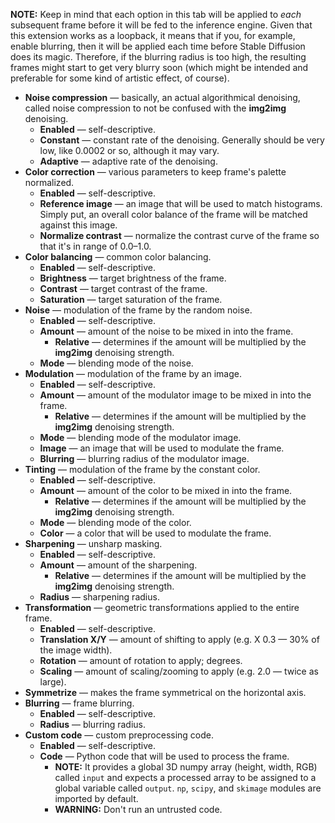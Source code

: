 **NOTE:** Keep in mind that each option in this tab will be applied to _each_ subsequent frame before it will be fed to the inference engine. Given that this extension works as a loopback, it means that if you, for example, enable blurring, then it will be applied each time before Stable Diffusion does its magic. Therefore, if the blurring radius is too high, the resulting frames might start to get very blurry soon (which might be intended and preferable for some kind of artistic effect, of course).

* **Noise compression** — basically, an actual algorithmical denoising, called noise compression to not be confused with the **img2img** denoising.
    * **Enabled** — self-descriptive.
    * **Constant** — constant rate of the denoising. Generally should be very low, like 0.0002 or so, although it may vary.
    * **Adaptive** — adaptive rate of the denoising.
* **Color correction** — various parameters to keep frame's palette normalized.
    * **Enabled** — self-descriptive.
    * **Reference image** — an image that will be used to match histograms. Simply put, an overall color balance of the frame will be matched against this image.
    * **Normalize contrast** — normalize the contrast curve of the frame so that it's in range of 0.0–1.0.
* **Color balancing** — common color balancing.
    * **Enabled** — self-descriptive.
    * **Brightness** — target brightness of the frame.
    * **Contrast** — target contrast of the frame.
    * **Saturation** — target saturation of the frame.
* **Noise** — modulation of the frame by the random noise.
    * **Enabled** — self-descriptive.
    * **Amount** — amount of the noise to be mixed in into the frame.
        * **Relative** — determines if the amount will be multiplied by the **img2img** denoising strength.
    * **Mode** — blending mode of the noise.
* **Modulation** — modulation of the frame by an image.
    * **Enabled** — self-descriptive.
    * **Amount** — amount of the modulator image to be mixed in into the frame.
        * **Relative** — determines if the amount will be multiplied by the **img2img** denoising strength.
    * **Mode** — blending mode of the modulator image.
    * **Image** — an image that will be used to modulate the frame.
    * **Blurring** — blurring radius of the modulator image.
* **Tinting** — modulation of the frame by the constant color.
    * **Enabled** — self-descriptive.
    * **Amount** — amount of the color to be mixed in into the frame.
        * **Relative** — determines if the amount will be multiplied by the **img2img** denoising strength.
    * **Mode** — blending mode of the color.
    * **Color** — a color that will be used to modulate the frame.
* **Sharpening** — unsharp masking.
    * **Enabled** — self-descriptive.
    * **Amount** — amount of the sharpening.
        * **Relative** — determines if the amount will be multiplied by the **img2img** denoising strength.
    * **Radius** — sharpening radius.
* **Transformation** — geometric transformations applied to the entire frame.
    * **Enabled** — self-descriptive.
    * **Translation X/Y** — amount of shifting to apply (e.g. X 0.3 — 30% of the image width).
    * **Rotation** — amount of rotation to apply; degrees.
    * **Scaling** — amount of scaling/zooming to apply (e.g. 2.0 — twice as large).
* **Symmetrize** — makes the frame symmetrical on the horizontal axis.
* **Blurring** — frame blurring.
    * **Enabled** — self-descriptive.
    * **Radius** — blurring radius.
* **Custom code** — custom preprocessing code.
    * **Enabled** — self-descriptive.
    * **Code** — Python code that will be used to process the frame.
        * **NOTE:** It provides a global 3D numpy array (height, width, RGB) called `input` and expects a processed array to be assigned to a global variable called `output`. `np`, `scipy`, and `skimage` modules are imported by default.
        * **WARNING:** Don't run an untrusted code.
